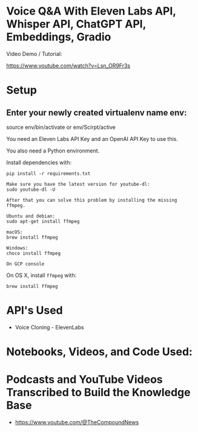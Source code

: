 # Voice Q&A With Eleven Labs API, Whisper API, ChatGPT API, Embeddings, Gradio

Video Demo / Tutorial:

https://www.youtube.com/watch?v=Lsn_OR9Fr3s

# Setup

## Enter your newly created virtualenv name env:
source env/bin/activate or
env/Scirpt/active

You need an Eleven Labs API Key and an OpenAI API Key to use this.

You also need a Python environment. 

Install dependencies with:

```
pip install -r requirements.txt
```

```
Make sure you have the latest version for youtube-dl:
sudo youtube-dl -U

After that you can solve this problem by installing the missing ffmpeg.

Ubuntu and debian:
sudo apt-get install ffmpeg

macOS:
brew install ffmpeg

Windows:
choco install ffmpeg

On GCP console
```


On OS X, install `ffmpeg` with:

```
brew install ffmpeg
```

# API's Used
* Voice Cloning - ElevenLabs

# Notebooks, Videos, and Code Used:

# Podcasts and YouTube Videos Transcribed to Build the Knowledge Base
* https://www.youtube.com/@TheCompoundNews

